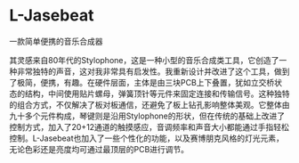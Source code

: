 # L-Jasebeat
一款简单便携的音乐合成器

 其灵感来自80年代的Stylophone，这是一种小型的音乐合成类工具，它创造了一种非常独特的声音，这对我非常具有启发性。我重新设计并改进了这个工具，做到了极简，便携，有趣。在硬件层面，主体是由三块PCB上下叠置，犹如立交桥状态的结构，中间使用贴片螺母，弹簧顶针等元件来固定连接和传输信号。这种独特的组合方式，不仅解决了板对板通信，还避免了板上钻孔影响整体美观。它整体由九十多个元件构成，琴键则是沿用Stylophone的形状，但在传统的基础上改进了控制方式，加入了20+12通道的触摸感应，音调频率和声音大小都能通过手指轻松控制。L-Jasebeat也加入了一些个性化的功能，以及赛博朋克风格的灯光元素，无论色彩还是亮度均可通过最顶层的PCB进行调节。

